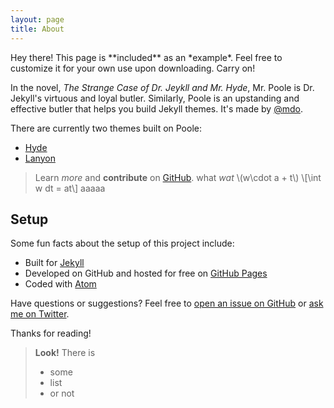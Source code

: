 ```yaml
---
layout: page
title: About
---
```


<p class="message">
  Hey there! This page is **included** as an *example*. Feel free to customize it for your own use upon downloading. Carry on!
</p>

In the novel, *The Strange Case of Dr. Jeykll and Mr. Hyde*, Mr. Poole is Dr. Jekyll's virtuous and loyal butler. Similarly, Poole is an upstanding and effective butler that helps you build Jekyll themes. It's made by [@mdo](https://twitter.com/mdo).

There are currently two themes built on Poole:

* [Hyde](http://hyde.getpoole.com)
* [Lanyon](http://lanyon.getpoole.com)

> Learn *more* and **contribute** on [GitHub](https://github.com/poole).
> what *wat* \\(w\cdot a + t\\) 
> \\[\int w dt = at\\]
> aaaaa


## Setup

Some fun facts about the setup of this project include:

* Built for [Jekyll](https://jekyllrb.com)
* Developed on GitHub and hosted for free on [GitHub Pages](https://pages.github.com)
* Coded with [Atom](https://atom.io)

Have questions or suggestions? Feel free to [open an issue on GitHub](https://github.com/poole/issues/new) or [ask me on Twitter](https://twitter.com/mdo).

Thanks for reading!

> **Look!** There is
> * some
> * list
> * or not
> 
